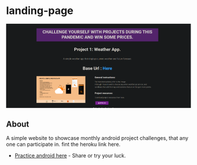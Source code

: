 # landing-page
![](media/landing.png)
## About
A simple website to showcase monthly android project challenges, that any one can participate in. fint the heroku link here.
- [Practice android here](https://afternoon-peak-96228.herokuapp.com/) - Share or try your luck.

